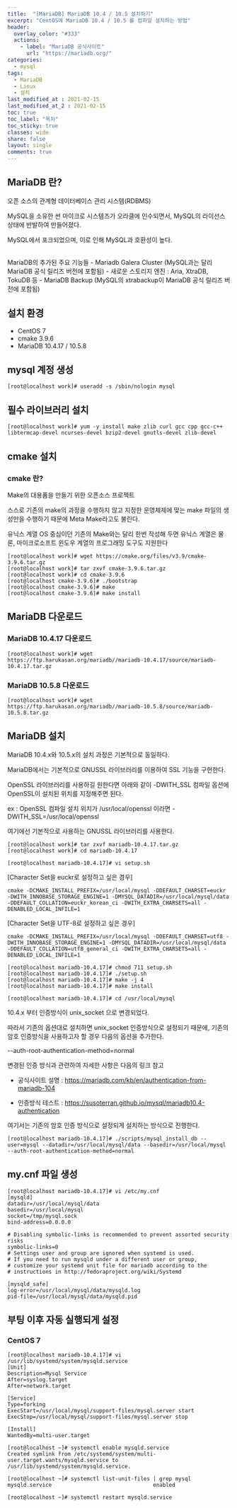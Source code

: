 ```yaml
---
title:  "[MariaDB] MariaDB 10.4 / 10.5 설치하기"
excerpt: "CentOS에 MariaDB 10.4 / 10.5 를 컴파일 설치하는 방법"
header:
  overlay_color: "#333"
  actions:
    - label: "MariaDB 공식사이트"
      url: "https://mariadb.org/"
categories:
  - mysql
tags:
  - MariaDB
  - Linux
  - 설치
last_modified_at : 2021-02-15
last_modified_at_2 : 2021-02-15
toc: true
toc_label: "목차"
toc_sticky: true
classes: wide
share: false
layout: single
comments: true
---
```



## MariaDB 란?

오픈 소스의 관계형 데이터베이스 관리 시스템(RDBMS)

MySQL을 소유한 썬 마이크로 시스템즈가 오라클에 인수되면서, MySQL의 라이선스 상태에 반발하여 만들어졌다.

MySQL에서 포크되었으며, 이로 인해 MySQL과 호환성이 높다.

<br>
MariaDB의 추가된 주요 기능들
  - Mariadb Galera Cluster (MySQL과는 달리 MariaDB 공식 릴리즈 버전에 포함됨)
  - 새로운 스토리지 엔진 : Aria, XtraDB, TokuDB 등
  - MariaDB Backup (MySQL의 xtrabackup이 MariaDB 공식 릴리즈 버전에 포함됨)
    

## 설치 환경
- CentOS 7
- cmake 3.9.6
- MariaDB 10.4.17 / 10.5.8

## mysql 계정 생성

```
[root@localhost work]# useradd -s /sbin/nologin mysql
```

## 필수 라이브러리 설치

```
[root@localhost work]# yum -y install make zlib curl gcc cpp gcc-c++ libtermcap-devel ncurses-devel bzip2-devel gnutls-devel zlib-devel
```

## cmake 설치

### cmake 란?
Make의 대용품을 만들기 위한 오픈소스 프로젝트

스스로 기존의 make의 과정을 수행하지 않고 지정한 운영체제에 맞는 make 파일의 생성만을 수행하기 때문에 Meta Make라고도 불린다.

유닉스 계열 OS 중심이던 기존의 Make와는 달리 한번 작성해 두면 유닉스 계열은 물론, 마이크로소프트 윈도우 계열의 프로그래밍 도구도 지원한다

```
[root@localhost work]# wget https://cmake.org/files/v3.9/cmake-3.9.6.tar.gz
[root@localhost work]# tar zxvf cmake-3.9.6.tar.gz
[root@localhost work]# cd cmake-3.9.6
[root@localhost cmake-3.9.6]# ./bootstrap
[root@localhost cmake-3.9.6]# make
[root@localhost cmake-3.9.6]# make install
```

## MariaDB 다운로드

### MariaDB 10.4.17 다운로드

```
[root@localhost work]# wget https://ftp.harukasan.org/mariadb//mariadb-10.4.17/source/mariadb-10.4.17.tar.gz
```

### MariaDB 10.5.8 다운로드
```
[root@localhost work]# wget https://ftp.harukasan.org/mariadb//mariadb-10.5.8/source/mariadb-10.5.8.tar.gz
```

## MariaDB 설치

MariaDB 10.4.x와 10.5.x의 설치 과정은 기본적으로 동일하다.

MariaDB에서는 기본적으로 GNUSSL 라이브러리를 이용하여 SSL 기능을 구현한다. 

OpenSSL 라이브러리를 사용하길 원한다면 아래와 같이 -DWITH_SSL 컴파일 옵션에 OpenSSL이 설치된 위치를 지정해주면 된다.

ex : OpenSSL 컴파일 설치 위치가 /usr/local/openssl 이라면 -DWITH_SSL=/usr/local/openssl

여기에선 기본적으로 사용하는 GNUSSL 라이브러리를 사용한다.

```
[root@localhost work]# tar zxvf mariadb-10.4.17.tar.gz
[root@localhost work]# cd mariadb-10.4.17

[root@localhost mariadb-10.4.17]# vi setup.sh
```
[Character Set을 euckr로 설정하고 싶은 경우]
```
cmake -DCMAKE_INSTALL_PREFIX=/usr/local/mysql -DDEFAULT_CHARSET=euckr -DWITH_INNOBASE_STORAGE_ENGINE=1 -DMYSQL_DATADIR=/usr/local/mysql/data -DDEFAULT_COLLATION=euckr_korean_ci -DWITH_EXTRA_CHARSETS=all -DENABLED_LOCAL_INFILE=1
```
[Character Set을 UTF-8로 설정하고 싶은 경우]
```
cmake -DCMAKE_INSTALL_PREFIX=/usr/local/mysql -DDEFAULT_CHARSET=utf8 -DWITH_INNOBASE_STORAGE_ENGINE=1 -DMYSQL_DATADIR=/usr/local/mysql/data -DDEFAULT_COLLATION=utf8_general_ci -DWITH_EXTRA_CHARSETS=all -DENABLED_LOCAL_INFILE=1
```
```
[root@localhost mariadb-10.4.17]# chmod 711 setup.sh
[root@localhost mariadb-10.4.17]# ./setup.sh
[root@localhost mariadb-10.4.17]# make -j 4
[root@localhost mariadb-10.4.17]# make install

[root@localhost mariadb-10.4.17]# cd /usr/local/mysql
```

10.4.x 부터 인증방식이 unix_socket 으로 변경되었다. 

따라서 기존의 옵션대로 설치하면 unix_socket 인증방식으로 설정되기 때문에, 기존의 암호 인증방식을 사용하고자 할 경우 다음의 옵션을 추가한다.

\-\-auth-root-authentication-method=normal

변경된 인증 방식과 관련하여 자세한 사항은 다음의 링크 참고

- 공식사이트 설명 : <a href="https://mariadb.com/kb/en/authentication-from-mariadb-104">https://mariadb.com/kb/en/authentication-from-mariadb-104</a>

- 인증방식 테스트 : <a href="https://susoterran.github.io/mysql/mariadb10.4-authentication">https://susoterran.github.io/mysql/mariadb10.4-authentication</a>

여기서는 기존의 암호 인증 방식으로 설정되게 설치하는 방식으로 진행한다.

```
[root@localhost mariadb-10.4.17]# ./scripts/mysql_install_db --user=mysql --datadir=/usr/local/mysql/data --basedir=/usr/local/mysql --auth-root-authentication-method=normal
```

## my.cnf 파일 생성

```
[root@localhost mariadb-10.4.17]# vi /etc/my.cnf
[mysqld]
datadir=/usr/local/mysql/data
basedir=/usr/local/mysql
socket=/tmp/mysql.sock
bind-address=0.0.0.0

# Disabling symbolic-links is recommended to prevent assorted security risks
symbolic-links=0
# Settings user and group are ignored when systemd is used.
# If you need to run mysqld under a different user or group,
# customize your systemd unit file for mariadb according to the
# instructions in http://fedoraproject.org/wiki/Systemd

[mysqld_safe]
log-error=/usr/local/mysql/data/mysqld.log
pid-file=/usr/local/mysql/data/mysqld.pid
```

## 부팅 이후 자동 실행되게 설정

### CentOS 7

```
[root@localhost mariadb-10.4.17]# vi /usr/lib/systemd/system/mysqld.service
[Unit]
Description=Mysql Service
After=syslog.target
After=network.target

[Service]
Type=forking
ExecStart=/usr/local/mysql/support-files/mysql.server start
ExecStop=/usr/local/mysql/support-files/mysql.server stop

[Install]
WantedBy=multi-user.target
```

```
[root@localhost ~]# systemctl enable mysqld.service
Created symlink from /etc/systemd/system/multi-user.target.wants/mysqld.service to /usr/lib/systemd/system/mysqld.service.

[root@localhost ~]# systemctl list-unit-files | grep mysql
mysqld.service                                enabled

[root@localhost ~]# systemctl restart mysqld.service
```
